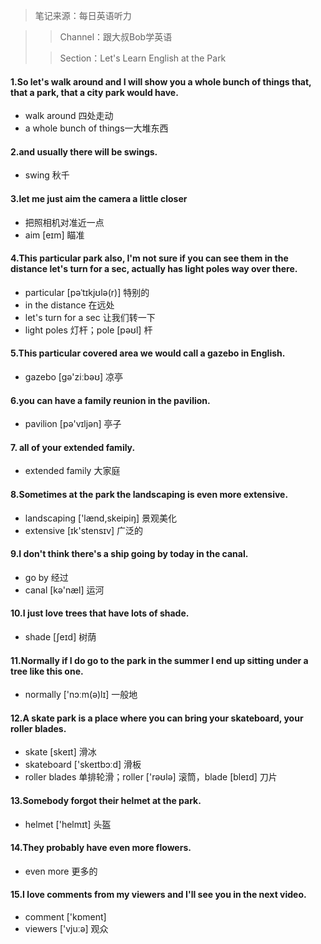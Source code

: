 > 笔记来源：每日英语听力

> > Channel：跟大叔Bob学英语
>
> > Section：Let's Learn English at the Park

#### 1.So let's walk around and I will show you a whole bunch of things that, that a park, that a city park would have.

- walk around 四处走动
- a whole bunch of things一大堆东西

#### 2.and usually there will be swings.

- swing 秋千

#### 3.let me just aim the camera a little closer

- 把照相机对准近一点
- aim [eɪm] 瞄准

#### 4.This particular park also, I'm not sure if you can see them in the distance let's turn for a sec, actually has light poles way over there.

- particular [pəˈtɪkjʊlə(r)] 特别的
- in the distance 在远处
- let's turn for a sec 让我们转一下
- light poles 灯杆；pole [pəʊl] 杆

#### 5.This particular covered area we would call a gazebo in English.

- gazebo [gə'ziːbəʊ] 凉亭

#### 6.you can have a family reunion in the pavilion.

- pavilion [pə'vɪljən] 亭子

#### 7. all of your extended family.

- extended family 大家庭

#### 8.Sometimes at the park the landscaping is even more extensive.

- landscaping ['lænd,skeipiŋ] 景观美化
- extensive [ɪk'stensɪv] 广泛的

#### 9.I don't think there's a ship going by today in the canal.

- go by 经过
- canal [kə'næl] 运河

#### 10.I just love trees that have lots of shade.

- shade [ʃeɪd] 树荫

#### 11.Normally if I do go to the park in the summer I end up sitting under a tree like this one.

- normally ['nɔːm(ə)lɪ] 一般地

#### 12.A skate park is a place where you can bring your skateboard, your roller blades.

- skate [skeɪt] 滑冰
- skateboard ['skeɪtbɔːd] 滑板
- roller blades 单排轮滑；roller ['rəʊlə] 滚筒，blade [bleɪd] 刀片

#### 13.Somebody forgot their helmet at the park.

- helmet ['helmɪt] 头盔

#### 14.They probably have even more flowers.

- even more 更多的

#### 15.I love comments from my viewers and I'll see you in the next video.

- comment ['kɒment]
- viewers ['vjuːə] 观众